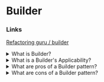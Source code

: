 # Builder

### Links

[Refactoring guru / builder](https://refactoring.guru/design-patterns/builder)

<details>
  <summary>What is Builder?</summary>

Builder is a creational design pattern that lets you construct complex objects step by step. The builder pattern allows producing different types and representations of an object using the same construction code.

</details>

<details>
  <summary>What is a Builder's Applicability?</summary>

- Avoid using a lot of constructor variants;
- Use the Builder pattern when an application needs to create different representations of some product, for example, stone and wooden houses;
- Use for constructing Composite trees or other complex objects.

</details>

<details>
  <summary>What are pros of a Builder pattern?</summary>

- Construct objects step-by-step, defer construction steps or run steps recursively;
- Reuse the same construction code when building various representations of products;
- Single Responsibility Principle. Isolate complex construction code from the business logic of the product.

</details>

<details>
  <summary>What are cons of a Builder pattern?</summary>

- The overall complexity of the code increases since the pattern requires creating multiple new classes;
- The clients will be bind with specific classes.

</details>
